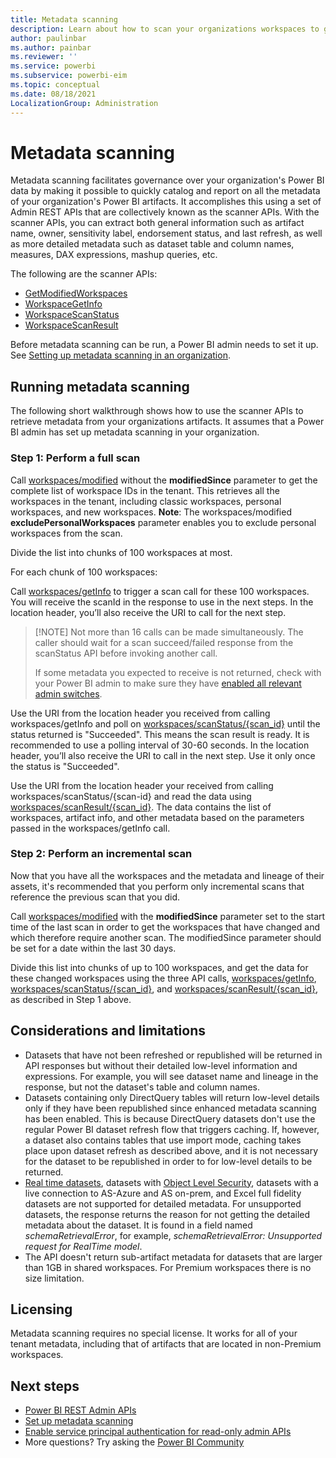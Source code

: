 ```yaml
---
title: Metadata scanning
description: Learn about how to scan your organizations workspaces to get metadata about your organization's Power BI data assets.
author: paulinbar
ms.author: painbar
ms.reviewer: ''
ms.service: powerbi
ms.subservice: powerbi-eim
ms.topic: conceptual
ms.date: 08/18/2021
LocalizationGroup: Administration
---
```


# Metadata scanning

Metadata scanning facilitates governance over your organization's Power BI data by making it possible to quickly catalog and report on all the metadata of your organization's Power BI artifacts. It accomplishes this using a set of Admin REST APIs that are collectively known as the scanner APIs. With the scanner APIs, you can extract both general information such as artifact name, owner, sensitivity label, endorsement status, and last refresh, as well as more detailed metadata such as dataset table and column names, measures, DAX expressions, mashup queries, etc.

The following are the scanner APIs:

* [GetModifiedWorkspaces](/rest/api/power-bi/admin/workspace-info-get-modified-workspaces)
* [WorkspaceGetInfo](/rest/api/power-bi/admin/workspace-info-post-workspace-info)
* [WorkspaceScanStatus](/rest/api/power-bi/admin/workspace-info-get-scan-status)
* [WorkspaceScanResult](/rest/api/power-bi/admin/workspace-info-get-scan-result)

Before metadata scanning can be run, a Power BI admin needs to set it up. See [Setting up metadata scanning in an organization](service-admin-metadata-scanning-setup.md).

## Running metadata scanning

The following short walkthrough shows how to use the scanner APIs to retrieve metadata from your organizations artifacts. It assumes that a Power BI admin has set up metadata scanning in your organization.

### Step 1: Perform a full scan

Call [workspaces/modified](/rest/api/power-bi/admin/workspace-info-get-modified-workspaces) without the **modifiedSince** parameter to get the complete list of workspace IDs in the tenant. This retrieves all the workspaces in the tenant, including classic workspaces, personal workspaces, and new workspaces. **Note**: The workspaces/modified **excludePersonalWorkspaces** parameter enables you to exclude personal workspaces from the scan.

Divide the list into chunks of 100 workspaces at most.

For each chunk of 100 workspaces:

Call [workspaces/getInfo](/rest/api/power-bi/admin/workspace-info-post-workspace-info) to trigger a scan call for these 100 workspaces. You will receive the scanId in the response to use in the next steps. In the location header, you’ll also receive the URI to call for the next step.

>[!NOTE] Not more than 16 calls can be made simultaneously. The caller should wait for a scan succeed/failed response from the scanStatus API before invoking another call.
>
> If some metadata you expected to receive is not returned, check with your Power BI admin to make sure they have [enabled all relevant admin switches](service-admin-metadata-scanning-setup.md).

Use the URI from the location header you received from calling workspaces/getInfo and poll on [workspaces/scanStatus/{scan_id}](/rest/api/power-bi/admin/workspace-info-get-scan-status) until the status returned is "Succeeded". This means the scan result is ready. It is recommended to use a polling interval of 30-60 seconds. In the location header, you’ll also receive the URI to call in the next step. Use it only once the status is "Succeeded".

Use the URI from the location header your received from calling workspaces/scanStatus/{scan-id} and read the data using [workspaces/scanResult/{scan_id}](/rest/api/power-bi/admin/workspace-info-get-scan-result). The data contains the list of workspaces, artifact info, and other metadata based on the parameters passed in the workspaces/getInfo call.

### Step 2: Perform an incremental scan

Now that you have all the workspaces and the metadata and lineage of their assets, it's recommended that you perform only incremental scans that reference the previous scan that you did.

Call [workspaces/modified](/rest/api/power-bi/admin/workspace-info-get-modified-workspaces) with the **modifiedSince** parameter set to the start time of the last scan in order to get the workspaces that have changed and which therefore require another scan. The modifiedSince parameter should be set for a date within the last 30 days.

Divide this list into chunks of up to 100 workspaces, and get the data for these changed workspaces using the three API calls, [workspaces/getInfo](/rest/api/power-bi/admin/workspace-info-post-workspace-info), [workspaces/scanStatus/{scan_id}](/rest/api/power-bi/admin/workspace-info-get-scan-status), and [workspaces/scanResult/{scan_id}](/rest/api/power-bi/admin/workspace-info-get-scan-result), as described in Step 1 above.

## Considerations and limitations

* Datasets that have not been refreshed or republished will be returned in API responses but without their detailed low-level information and expressions. For example, you will see dataset name and lineage in the response, but not the dataset's table and column names.
* Datasets containing only DirectQuery tables will return low-level details only if they have been republished since enhanced metadata scanning has been enabled. This is because DirectQuery datasets don't use the regular Power BI dataset refresh flow that triggers caching. If, however, a dataset also contains tables that use import mode, caching takes place upon dataset refresh as described above, and it is not necessary for the dataset to be republished in order to for low-level details to be returned.
* [Real time datasets](/connect-data/service-real-time-streaming.md), datasets with [Object Level Security](https://powerbi.microsoft.com/blog/object-level-security-ols-is-now-generally-available-in-power-bi-premium-and-pro/), datasets with a live connection to AS-Azure and AS on-prem, and Excel full fidelity datasets are not supported for detailed metadata. For unsupported datasets, the response returns the reason for not getting the detailed metadata about the dataset. It is found in a field named *schemaRetrievalError*, for example, *schemaRetrievalError: Unsupported request for RealTime model*.
* The API doesn't return sub-artifact metadata for datasets that are larger than 1GB in shared workspaces. For Premium workspaces there is no size limitation.

## Licensing

Metadata scanning requires no special license. It works for all of your tenant metadata, including that of artifacts that are located in non-Premium workspaces.

## Next steps

* [Power BI REST Admin APIs](/rest/api/power-bi/admin)
* [Set up metadata scanning](service-admin-metadata-scanning-setup.md)
* [Enable service principal authentication for read-only admin APIs]()
* More questions? Try asking the [Power BI Community](https://community.powerbi.com)